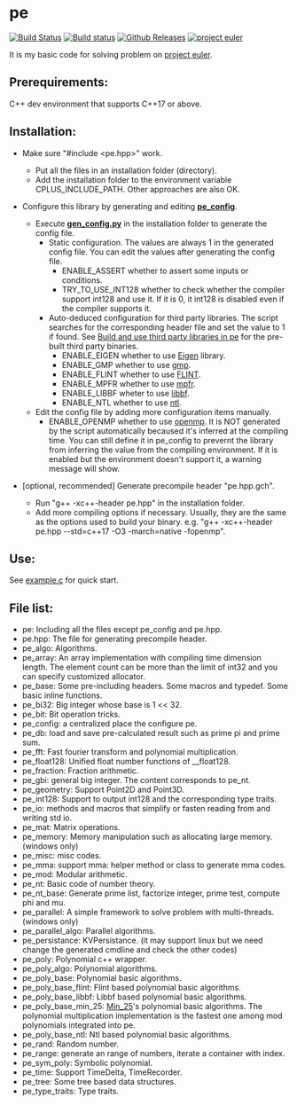 # pe

[![Build Status](https://travis-ci.com/baihacker/pe.svg?branch=master)](https://travis-ci.com/baihacker/pe)
[![Build status](https://ci.appveyor.com/api/projects/status/scaji00tde2gb7uy?svg=true)](https://ci.appveyor.com/project/baihacker/pe)
[![Github Releases](https://img.shields.io/github/release/baihacker/pe.svg)](https://github.com/baihacker/pe/releases)
<a href="https://projecteuler.net/recent" target="_blank">![project euler](https://projecteuler.net/profile/baihacker.png)</a>

It is my basic code for solving problem on <a href="https://projecteuler.net/recent" target="_blank">project euler</a>.

## Prerequirements:
C++ dev environment that supports C++17 or above.

## Installation:
* Make sure "#include <pe.hpp>" work.
  * Put all the files in an installation folder (directory).
  * Add the installation folder to the environment variable CPLUS_INCLUDE_PATH. Other approaches are also OK.
 
* Configure this library by generating and editing **[pe_config](https://github.com/baihacker/pe/blob/master/pe_config)**.
  * Execute **[gen_config.py](https://github.com/baihacker/pe/blob/master/gen_config.py)** in the installation folder to generate the config file.
    * Static configuration. The values are always 1 in the generated config file. You can edit the values after generating the config file.
      * ENABLE_ASSERT whether to assert some inputs or conditions.
      * TRY_TO_USE_INT128 whether to check whether the compiler support int128 and use it. If it is 0, it int128 is disabled even if the compiler supports it.
    * Auto-deduced configuration for third party libraries. The script searches for the corresponding header file and set the value to 1 if found. See [Build and use third party libraries in pe](https://github.com/baihacker/pe/blob/master/libraries_on_win64.md#build-and-use-third-party-libraries-in-pe) for the pre-built third party binaries.
      * ENABLE_EIGEN whether to use [Eigen](http://eigen.tuxfamily.org/index.php?title=Main_Page) library.
      * ENABLE_GMP whether to use [gmp](https://gmplib.org).
      * ENABLE_FLINT whether to use [FLINT](http://www.flintlib.org).
      * ENABLE_MPFR whether to use [mpfr](https://www.mpfr.org).
      * ENABLE_LIBBF wheter to use [libbf](https://bellard.org/libbf).
      * ENABLE_NTL whether to use [ntl](https://www.shoup.net/ntl/download.html).
  * Edit the config file by adding more configuration items manually.
    * ENABLE_OPENMP whether to use [openmp](http://www.openmp.org). It is NOT generated by the script automatically becaused it's inferred at the compiling time. You can still define it in pe_config to prevernt the library from inferring the value from the compiling environment. If it is enabled but the environment doesn't support it, a warning message will show.

* [optional, recommended] Generate precompile header "pe.hpp.gch".
  * Run "g++ -xc++-header pe.hpp" in the installation folder.
  * Add more compiling options if necessary. Usually, they are the same as the options used to build your binary. e.g. "g++ -xc++-header pe.hpp --std=c++17 -O3 -march=native -fopenmp".

## Use:
See [example.c](https://github.com/baihacker/pe/blob/master/example/example.c) for quick start.

## File list:
* pe: Including all the files except pe_config and pe.hpp.
* pe.hpp: The file for generating precompile header.
* pe_algo: Algorithms.
* pe_array: An array implementation with compiling time dimension length. The element count can be more than the limit of int32 and you can specify customized allocator.
* pe_base: Some pre-including headers. Some macros and typedef. Some basic inline functions.
* pe_bi32: Big integer whose base is 1 << 32.
* pe_bit: Bit operation tricks.
* pe_config: a centralized place the configure pe.
* pe_db: load and save pre-calculated result such as prime pi and prime sum.
* pe_fft: Fast fourier transform and polynomial multiplication.
* pe_float128: Unified float number functions of __float128.
* pe_fraction: Fraction arithmetic.
* pe_gbi: general big integer. The content corresponds to pe_nt.
* pe_geometry: Support Point2D and Point3D.
* pe_int128: Support to output int128 and the corresponding type traits.
* pe_io: methods and macros that simplify or fasten reading from and writing std io.
* pe_mat: Matrix operations.
* pe_memory: Memory manipulation such as allocating large memory. (windows only)
* pe_misc: misc codes.
* pe_mma: support mma: helper method or class to generate mma codes.
* pe_mod: Modular arithmetic.
* pe_nt: Basic code of number theory.
* pe_nt_base: Generate prime list, factorize integer, prime test, compute phi and mu.
* pe_parallel: A simple framework to solve problem with multi-threads. (windows only)
* pe_parallel_algo: Parallel algorithms.
* pe_persistance: KVPersistance. (it may support linux but we need change the generated cmdline and check the other codes)
* pe_poly: Polynomial c++ wrapper.
* pe_poly_algo: Polynomial algorithms.
* pe_poly_base: Polynomial basic algorithms.
* pe_poly_base_flint: Flint based polynomial basic algorithms.
* pe_poly_base_libbf: Libbf based polynomial basic algorithms.
* pe_poly_base_min_25: [Min_25](https://github.com/min-25)'s polynomial basic algorithms. The polynomial multiplication implementation is the fastest one among mod polynomials integrated into pe.
* pe_poly_base_ntl: Ntl based polynomial basic algorithms.
* pe_rand: Random number.
* pe_range: generate an range of numbers, iterate a container with index.
* pe_sym_poly: Symbolic polynomial.
* pe_time: Support TimeDelta, TimeRecorder.
* pe_tree: Some tree based data structures.
* pe_type_traits: Type traits.
